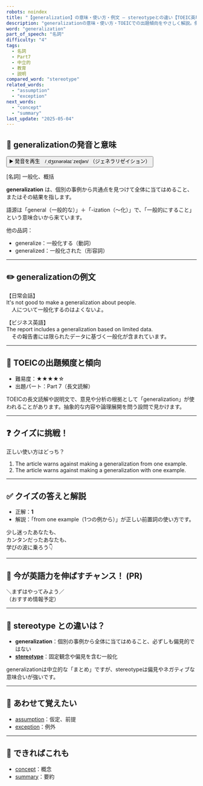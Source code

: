 ```yaml
---
robots: noindex
title: "【generalization】の意味・使い方・例文 ― stereotypeとの違い【TOEIC英単語】"
description: "generalizationの意味・使い方・TOEICでの出題傾向をやさしく解説。例文・クイズ付きでstereotypeとの違いもわかりやすく学べます。"
word: "generalization"
part_of_speech: "名詞"
difficulty: "4"
tags:
  - 名詞
  - Part7
  - 中立的
  - 教育
  - 説明
compared_word: "stereotype"
related_words:
  - "assumption"
  - "exception"
next_words:
  - "concept"
  - "summary"
last_update: "2025-05-04"
---
```


## 🔰 generalizationの発音と意味

<button class="play-audio" onclick="playTTS('generalization')">
  <span class="play-audio-main">
    ▶️ 発音を再生　/ˌdʒɛnərəlaɪˈzeɪʃən/
  </span>
  <span class="play-audio-sub">
    （ジェネラリゼイション）
  </span>
</button>

[名詞] 一般化、概括

**generalization** は、個別の事例から共通点を見つけて全体に当てはめること、またはその結果を指します。

語源は「general（一般的な）」＋「-ization（～化）」で、「一般的にすること」という意味合いから来ています。

他の品詞：  
- generalize：一般化する（動詞）
- generalized：一般化された（形容詞）

---

## ✏️ generalizationの例文

【日常会話】  
It's not good to make a generalization about people.  
　人について一般化するのはよくないよ。

【ビジネス英語】  
The report includes a generalization based on limited data.  
　その報告書には限られたデータに基づく一般化が含まれています。

---

## 🎯 TOEICの出題頻度と傾向

- 難易度：★★★★☆
- 出題パート：Part 7（長文読解）

TOEICの長文読解や説明文で、意見や分析の根拠として「generalization」が使われることがあります。抽象的な内容や論理展開を問う設問で見かけます。

---

## ❓ クイズに挑戦！

正しい使い方はどっち？

1. The article warns against making a generalization from one example.  
2. The article warns against making a generalization with one example.

---

## ✅ クイズの答えと解説

- 正解：**1**
- 解説：「from one example（1つの例から）」が正しい前置詞の使い方です。

少し迷ったあなたも、  
カンタンだったあなたも、  
学びの波に乗ろう👇️

---

## 🚀 今が英語力を伸ばすチャンス！ (PR)

<div class="info-center">
＼まずはやってみよう／<br>  
（おすすめ情報予定）
</div>

---

## 🤔  stereotype との違いは？

- **generalization**：個別の事例から全体に当てはめること、必ずしも偏見的ではない
- **[stereotype](/word/stereotype/)**：固定観念や偏見を含む一般化

generalizationは中立的な「まとめ」ですが、stereotypeは偏見やネガティブな意味合いが強いです。

---

## 🧩 あわせて覚えたい

- [assumption](/word/assumption/)：仮定、前提
- [exception](/word/exception/)：例外

---

## 📖 できればこれも

- [concept](/word/concept/)：概念
- [summary](/word/summary/)：要約

<!-- cvid: aid01_bid08 -->
